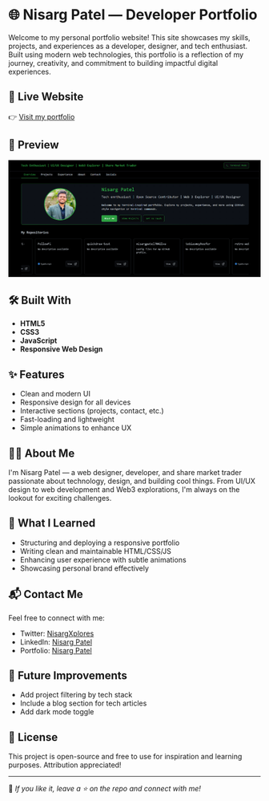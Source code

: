 # 🌐 Nisarg Patel — Developer Portfolio

Welcome to my personal portfolio website! This site showcases my skills, projects, and experiences as a developer, designer, and tech enthusiast. Built using modern web technologies, this portfolio is a reflection of my journey, creativity, and commitment to building impactful digital experiences.

## 🚀 Live Website

👉 [Visit my portfolio](https://nisargxplores-portfolio.vercel.app/)

## 📸 Preview

![Portfolio Screenshot](./src/assets/image.png) <!-- Add a real screenshot here if available -->

## 🛠️ Built With

- **HTML5**
- **CSS3**
- **JavaScript**
- **Responsive Web Design**


## ✨ Features

- Clean and modern UI
- Responsive design for all devices
- Interactive sections (projects, contact, etc.)
- Fast-loading and lightweight
- Simple animations to enhance UX

## 👨‍💻 About Me

I'm Nisarg Patel — a web designer, developer, and share market trader passionate about technology, design, and building cool things. From UI/UX design to web development and Web3 explorations, I'm always on the lookout for exciting challenges.

## 🧠 What I Learned

- Structuring and deploying a responsive portfolio
- Writing clean and maintainable HTML/CSS/JS
- Enhancing user experience with subtle animations
- Showcasing personal brand effectively

## 📬 Contact Me

Feel free to connect with me:

- Twitter: [NisargXplores](https://x.com/NisargPatel5563)
- LinkedIn: [Nisarg Patel](www.linkedin.com/in/nisarg-patel-7b799a277)
- Portfolio: [Nisarg Patel](https://nisargxplores-portfolio.vercel.app/)

## 📌 Future Improvements

- Add project filtering by tech stack
- Include a blog section for tech articles
- Add dark mode toggle

## 🧾 License

This project is open-source and free to use for inspiration and learning purposes. Attribution appreciated!

---

🌟 _If you like it, leave a ⭐ on the repo and connect with me!_
